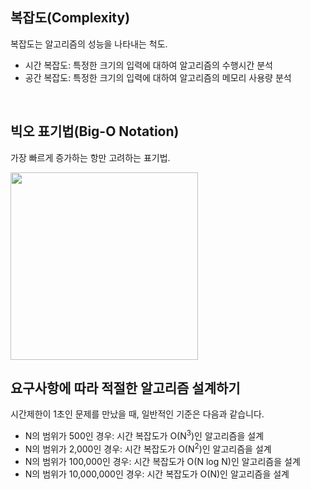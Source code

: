 ## 복잡도(Complexity)
복잡도는 알고리즘의 성능을 나타내는 척도.
- 시간 복잡도: 특정한 크기의 입력에 대하여 알고리즘의 수행시간 분석
- 공간 복잡도: 특정한 크기의 입력에 대하여 알고리즘의 메모리 사용량 분석
<br>

## 빅오 표기법(Big-O Notation)
가장 빠르게 증가하는 항만 고려하는 표기법.

<img src=https://user-images.githubusercontent.com/62216628/160980382-6f4b1db3-86b2-4a78-9075-8d2ee6daa5a5.png width=300px></img>
<br>

## 요구사항에 따라 적절한 알고리즘 설계하기
시간제한이 1초인 문제를 만났을 때, 일반적인 기준은 다음과 같습니다.
- N의 범위가 500인 경우: 시간 복잡도가 O(N<sup>3</sup>)인 알고리즘을 설계
- N의 범위가 2,000인 경우: 시간 복잡도가 O(N<sup>2</sup>)인 알고리즘을 설계
- N의 범위가 100,000인 경우: 시간 복잡도가 O(N log N)인 알고리즘을 설계
- N의 범위가 10,000,000인 경우: 시간 복잡도가 O(N)인 알고리즘을 설계
<br>
